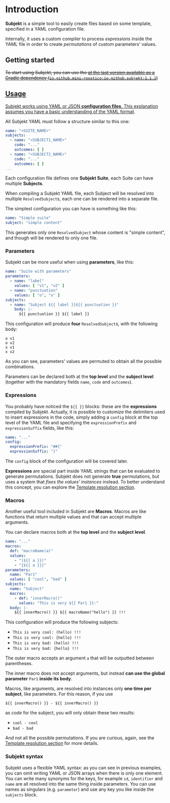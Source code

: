 # Introduction

**Subjekt** is a simple tool to easily create files based on some template, specified in a YAML configuration file.

Internally, it uses a custom compiler to process _expressions_ inside the YAML file in order to
create _permutations_ of custom parameters' values.

## Getting started

~~To start using Subjekt, you can use the <a href="Gradle-plugin.md"/> at the last version available as a Gradle
dependency (`io.github.mini-roostico:io.github.subjekt:1.1.1`)~~

## Usage

Subjekt works using YAML or JSON **configuration files**.
This explanation assumes you have a basic understanding of the [YAML format](https://yaml.org/).

All Subjekt YAML must follow a structure similar to this one:

```yaml
name: "<SUITE_NAME>"
subjects:
  - name: "<SUBJECT1_NAME>"
    code: "..."
    outcomes: [ ]
  - name: "<SUBJECT2_NAME>"
    code: "..."
    outcomes: [ ]
...
```

Each configuration file defines one **Subjekt Suite**, each Suite can have multiple **Subjects**.

When compiling a Subjekt YAML file, each Subject will be resolved into multiple `ResolvedSubject`s, each one can
be rendered into a separate file.

The simplest configuration you can have is something like this:

```yaml
name: "Simple suite"
subject: "simple content"
```

This generates only one `ResolvedSubject` whose content is "simple content", and though will be rendered to only one
file.

### Parameters

Subjekt can be more useful when using **parameters**, like this:

```yaml
name: "Suite with parameters"
parameters:
  - name: "label"
    values: [ "v1", "v2" ]
  - name: "punctuation"
    values: [ "o", "x" ]
subjects:
  - name: "Subject ${{ label }}${{ punctuation }}"
    body: |-
      ${{ punctuation }} ${{ label }}
```

This configuration will produce **four** `ResolvedSubject`s, with the following body:

```Generic
o v1
o v2
x v1
x v2
```

As you can see, parameters' values are permuted to obtain all the possible combinations.

Parameters can be declared both at the **top level** and the **subject level** (together with the mandatory fields
`name`, `code` and `outcomes`).

### Expressions

You probably have noticed the `${{ }}` blocks: these are the **expressions** compiled by Subjekt. Actually, it is
possible to customize the delimiters used to insert expressions in the code, simply adding a `config` block at the top
level
of the YAML file and specifying the `expressionPrefix` and `expressionSuffix` fields, like this:

```yaml
name: "..."
config:
  expressionPrefix: "##{"
  expressionSuffix: "}"
```

The `config` block of the configuration will be covered later.

**Expressions** are special part inside YAML strings that can be evaluated to generate permutations. Subjekt does not
generate **true** permutations, but uses a system that _fixes the values' instances_ instead. To better understand this
concept, you can explore the [Template resolution section](Template-resolution.md).

### Macros

Another useful tool included in Subjekt are **Macros**. Macros are like functions that return multiple values and that
can accept multiple arguments.

You can declare macros both at the **top level** and the **subject level**.

```yaml
name: "..."
macros:
  def: "macroName(a)"
  values:
    - "(${{ a }})"
    - "{${{ a }}}"
parameters:
  name: "Par1"
  values: [ "cool", "bad" ]
subjects:
  name: "Subject"
  macros:
    - def: "innerMacro()"
      values: "This is very ${{ Par1 }}:"
  body: |-
    ${{ innerMacro() }} ${{ macroName("hello") }} !!!
```

This configuration will produce the following subjects:

- `This is very cool: (hello) !!!`
- `This is very cool: {hello} !!!`
- `This is very bad: (hello) !!!`
- `This is very bad: {hello} !!!`

The outer macro accepts an argument `a` that will be outputted between parentheses.

The inner macro does not accept arguments, but instead **can use the global parameter** `Par1` **inside its body**.

Macros, like arguments, are resolved into instances only **one time per subject**, like parameters. For this reason,
if you use

```
${{ innerMacro() }} - ${{ innerMacro() }}
``` 

as _code_ for the subject, you will only obtain these two results:

- `cool - cool`
- `bad - bad`

And not all the possible permutations. If you are curious, again, see
the [Template resolution section](Template-resolution.md)
for more details.

### Subjekt syntax

Subjekt uses a flexible YAML syntax: as you can see in previous examples, you can omit writing YAML or JSON arrays
when there is only one element. You can write many synonyms for the keys, for example `id`, `identifier` and `name`
are all resolved into the same thing inside parameters. You can use names as singulars (e.g. `parameter`) and use
any key you like inside the `subjects` block.
